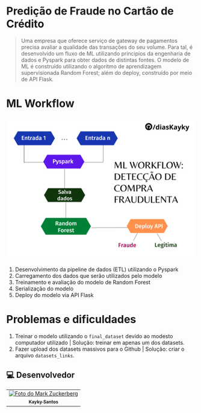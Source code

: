 # Predição de Fraude no Cartão de Crédito

> Uma empresa que oferece serviço de gateway de pagamentos precisa avaliar a qualidade das transações do seu volume. Para tal, é desenvolvido um fluxo de ML utilizando principios da engenharia de dados e Pyspark para obter dados de distintas fontes. O modelo de ML é construído utilizando o algoritmo de aprendizagem supervisionada Random Forest; além do deploy, construído por meio de API Flask. 

# ML Workflow
<img src="https://github.com/diasKayky/predicao_fraude-random-forest/blob/main/project_structure.png" data-canonical-src="https://github.com/diasKayky/predicao_fraude-random-forest/blob/main/project_structure.png" width="600" />

1. Desenvolvimento da pipeline de dados (ETL) utilizando o Pyspark
2. Carregamento dos dados que serão utilizados pelo modelo
3. Treinamento e avaliação do modelo de Random Forest
4. Serialização do modelo
5. Deploy do modelo via API Flask

# Problemas e dificuldades

1. Treinar o modelo utilizando o `final_dataset` devido ao modesto computador utilizado | Solução: treinar em apenas um dos datasets.
2. Fazer upload dos datasets massivos para o Github | Solução: criar o arquivo `datasets_links`.


##  💻 Desenvolvedor


<table>
  <tr>
    <td align="center">
      <a href="#">
        <img src="https://avatars.githubusercontent.com/u/75142111?v=4" width="100px;" alt="Foto do Mark Zuckerberg"/><br>
        <sub>
          <b>Kayky Santos</b>
        </sub>
      </a>
    </td>
  </tr>
</table>
